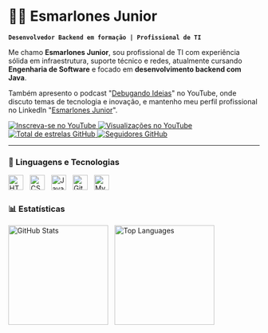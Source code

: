 # 👨‍💻 Esmarlones Junior

**`Desenvolvedor Backend em formação | Profissional de TI`**

Me chamo **Esmarlones Junior**, sou profissional de TI com experiência sólida em infraestrutura, suporte técnico e redes, atualmente cursando **Engenharia de Software** e focado em **desenvolvimento backend com Java**.  

Também apresento o podcast "[Debugando Ideias](https://www.youtube.com/@podcastdebugandoideias)" no YouTube, onde discuto temas de tecnologia e inovação, e mantenho meu perfil profissional no LinkedIn "[Esmarlones Junior](https://www.linkedin.com/in/esmarlones-j%C3%BAnior-11a363119/)".

<p align="left">
    <a href="https://www.youtube.com/@podcastdebugandoideias?sub_confirmation=1">
        <img 
            alt="Inscreva-se no YouTube" 
            title="Inscreva-se no meu podcast" 
            src="https://custom-icon-badges.demolab.com/youtube/channel/subscribers/UCrcUKAv32vHPs0TDsrM1xrQ?color=%23E05D44&label=Inscreva-se&logo=video&logoColor=white&style=for-the-badge&labelColor=CE4630"
        />
    </a>
    <a href="https://www.youtube.com/@podcastdebugandoideias">
        <img 
            alt="Visualizações no YouTube" 
            title="Visualizações do podcast" 
            src="https://custom-icon-badges.demolab.com/youtube/channel/views/UCrcUKAv32vHPs0TDsrM1xrQ?color=%23E1AD0E&logo=eye&logoColor=white&style=for-the-badge&labelColor=C79600"
        />
    </a> 
    <a href="https://github.com/Esmarlones">
        <img 
            alt="Total de estrelas GitHub" 
            title="Total de estrelas GitHub" 
            src="https://custom-icon-badges.demolab.com/github/stars/Esmarlones?color=55960c&style=for-the-badge&labelColor=488207&logo=star&label=estrelas"
        />
    </a>
    <a href="https://github.com/Esmarlones?tab=followers">
        <img 
            alt="Seguidores GitHub" 
            title="Me siga no GitHub" 
            src="https://custom-icon-badges.demolab.com/github/followers/Esmarlones?color=236ad3&labelColor=1155ba&style=for-the-badge&logo=github&label=Seguidores&logoColor=white"
        />
    </a>
</p>

---
### 🤖 Linguagens e Tecnologias

<img 
    align="left" 
    alt="HTML"
    title="HTML" 
    width="30px" 
    style="padding-right: 10px;" 
    src="https://cdn.jsdelivr.net/gh/devicons/devicon@latest/icons/html5/html5-original.svg" 
/>
<img 
    align="left" 
    alt="CSS" 
    title="CSS"
    width="30px" 
    style="padding-right: 10px;" 
    src="https://cdn.jsdelivr.net/gh/devicons/devicon@latest/icons/css3/css3-original.svg" 
/>
<img 
    align="left" 
    alt="Java" 
    title="Java" 
    width="30px" 
    style="padding-right: 10px;" 
    src="https://cdn.jsdelivr.net/gh/devicons/devicon@latest/icons/java/java-original.svg" 
/>
<img 
    align="left" 
    alt="Git" 
    title="Git"
    width="30px" 
    style="padding-right: 10px;" 
    src="https://cdn.jsdelivr.net/gh/devicons/devicon@latest/icons/git/git-original.svg" 
/>
<img 
    align="left" 
    alt="MySQL" 
    title="MySQL"
    width="30px" 
    style="padding-right: 10px;" 
    src="https://cdn.jsdelivr.net/gh/devicons/devicon@latest/icons/mysql/mysql-original.svg" 
/>

</br>
</br>

### 📊 Estatísticas

<p>
  <img 
    align="left" 
    alt="GitHub Stats" 
    height="200" 
    style="padding-right: 10px;" 
    src="https://github-readme-stats.vercel.app/api?username=Esmarlones&show_icons=true&theme=tokyonight&include_all_commits=true&locale=pt-br" 
  />

  <img 
    align="left" 
    alt="Top Languages" 
    height="200" 
    src="https://github-readme-stats.vercel.app/api/top-langs/?username=Esmarlones&theme=tokyonight&layout=compact&custom_title=Tecnologias&langs_count=9" 
  />
</p>

